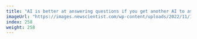 ```yaml
---
title: "AI is better at answering questions if you get another AI to ask them"
imageUrl: "https://images.newscientist.com/wp-content/uploads/2022/11/10151212/SEI_1330711301.jpg?width=600"
index: 258
weight: 258
---
```

